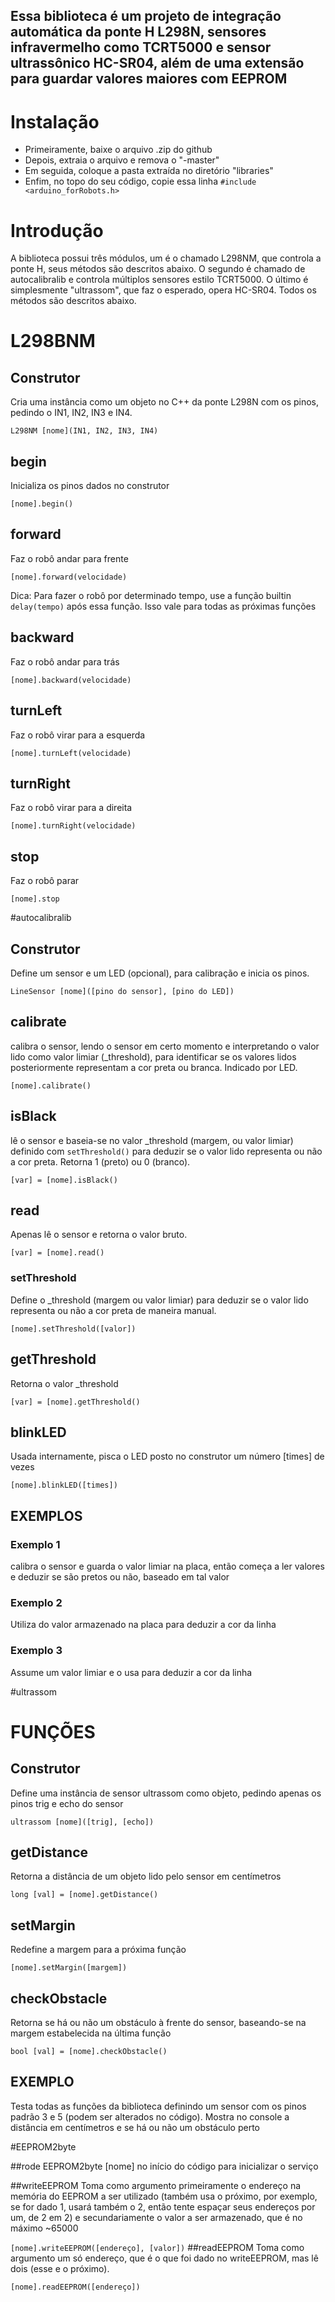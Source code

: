 ## Essa biblioteca é um projeto de integração automática da ponte H L298N, sensores infravermelho como TCRT5000 e sensor ultrassônico HC-SR04, além de uma extensão para guardar valores maiores com EEPROM

# Instalação
* Primeiramente, baixe o arquivo .zip do github
* Depois, extraia  o arquivo e remova o "-master"
* Em seguida, coloque a pasta extraída no diretório "libraries"
* Enfim, no topo do seu código, copie essa linha `#include <arduino_forRobots.h>`

# Introdução
A biblioteca possui três módulos, um é o chamado L298NM, que controla a ponte H, seus métodos são descritos abaixo. O segundo é chamado de autocalibralib e controla múltiplos sensores estilo TCRT5000. O último é simplesmente "ultrassom", que faz o esperado, opera HC-SR04. Todos os métodos são descritos abaixo.

# L298BNM

## Construtor
Cria uma instância como um objeto no C++ da ponte L298N com os pinos, pedindo o IN1, IN2, IN3 e IN4.

`L298NM [nome](IN1, IN2, IN3, IN4)`
## begin
Inicializa os pinos dados no construtor

`[nome].begin()`
## forward
Faz o robô andar para frente

`[nome].forward(velocidade)`

Dica: Para fazer o robô por determinado tempo, use a função builtin `delay(tempo)` após essa função. Isso vale para todas as próximas funções
## backward
Faz o robô andar para trás

`[nome].backward(velocidade)`
## turnLeft
Faz o robô virar para a esquerda

`[nome].turnLeft(velocidade)`
## turnRight
Faz o robô virar para a direita

`[nome].turnRight(velocidade)`
## stop
Faz o robô parar

`[nome].stop`
 
#autocalibralib

## Construtor
Define um sensor e um LED (opcional), para calibração e inicia os pinos.

`LineSensor [nome]([pino do sensor], [pino do LED])`
## calibrate
calibra o sensor, lendo o sensor em certo momento e interpretando o valor lido como valor limiar (_threshold), para identificar se os valores lidos posteriormente representam a cor preta ou branca. Indicado por LED.

`[nome].calibrate()`
## isBlack
lê o sensor e baseia-se no valor _threshold (margem, ou valor limiar) definido com `setThreshold()` para deduzir se o valor lido representa ou não a cor preta. Retorna 1 (preto) ou 0 (branco). 

`[var] = [nome].isBlack()`
## read
Apenas lê o sensor e retorna o valor bruto.

`[var] = [nome].read()`
### setThreshold
Define o _threshold (margem ou valor limiar) para deduzir se o valor lido representa ou não a cor preta de maneira manual.

`[nome].setThreshold([valor])`
## getThreshold
Retorna o valor _threshold

`[var] = [nome].getThreshold()`
## blinkLED
Usada internamente, pisca o LED posto no construtor um número [times] de vezes

`[nome].blinkLED([times])`

## EXEMPLOS

### Exemplo 1

calibra o sensor e guarda o valor limiar na placa, então começa a ler valores e deduzir se são pretos ou não, baseado em tal valor

### Exemplo 2

Utiliza do valor armazenado na placa para deduzir a cor da linha

### Exemplo 3

Assume um valor limiar e o usa para deduzir a cor da linha

#ultrassom

# FUNÇÕES 

## Construtor
Define uma instância de sensor ultrassom como objeto, pedindo apenas os pinos trig e echo do sensor

`ultrassom [nome]([trig], [echo])`
## getDistance
Retorna a distância de um objeto lido pelo sensor em centímetros

`long [val] = [nome].getDistance()`
## setMargin
Redefine a margem para a próxima função

`[nome].setMargin([margem])`
## checkObstacle
Retorna se há ou não um obstáculo à frente do sensor, baseando-se na margem estabelecida na última função

`bool [val] = [nome].checkObstacle()`
## EXEMPLO
Testa todas as funções da biblioteca definindo um sensor com os pinos padrão 3 e 5 (podem ser alterados no código). Mostra no console a distância em centímetros e se há ou não um obstáculo perto 

#EEPROM2byte

##rode EEPROM2byte [nome] no início do código para inicializar o serviço

##writeEEPROM
Toma como argumento primeiramente o endereço na memória do EEPROM a ser utilizado (também usa o próximo, por exemplo, se for dado 1, usará também o 2, então tente espaçar seus endereços por um, de 2 em 2) e secundariamente o valor a ser armazenado, que é no máximo ~65000

`[nome].writeEEPROM([endereço], [valor])`
##readEEPROM
Toma como argumento um só endereço, que é o que foi dado no writeEEPROM, mas lê dois (esse e o próximo).

`[nome].readEEPROM([endereço])`
